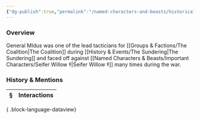 ```yaml
---
{"dg-publish":true,"permalink":"/named-characters-and-beasts/historically-significant-characters/the-sundering-characters/general-midus/","tags":["NPC"],"updated":"2025-08-11T11:53:32.136+01:00"}
---
```



### Overview 
General MIdus was one of the lead tacticians for [[Groups & Factions/The Coalition\|The Coalition]] during [[History & Events/The Sundering\|The Sundering]] and faced off against [[Named Characters & Beasts/Important Characters/Seifer Willow ‡\|Seifer Willow ‡]] many times during the war.

### History & Mentions
| § | Interactions |
| - | ------------ |

{ .block-language-dataview}